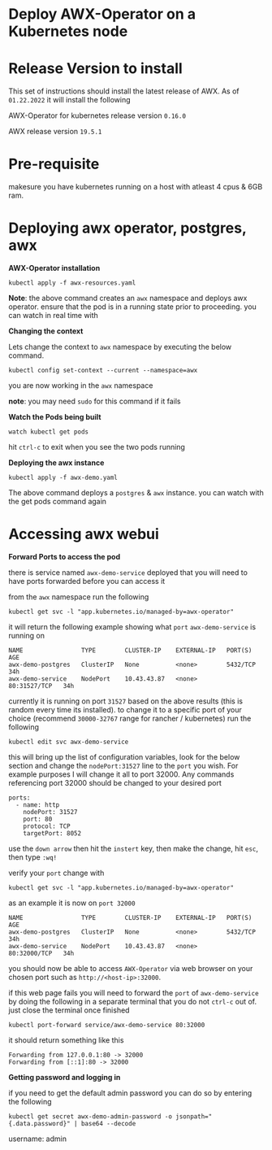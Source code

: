 # Deploy AWX-Operator on a Kubernetes node

# Release Version to install

This set of instructions should install the latest release of AWX. As of `01.22.2022` it will install the following

AWX-Operator for kubernetes release version `0.16.0`

AWX release version `19.5.1`

# Pre-requisite

makesure you have kubernetes running on a host with atleast 4 cpus & 6GB ram.

# Deploying awx operator, postgres, awx

**AWX-Operator installation**

```
kubectl apply -f awx-resources.yaml
```

**Note**: the above command creates an `awx` namespace and deploys awx operator. ensure that the pod is in a running state prior to proceeding. you can watch in real time with

**Changing the context**

Lets change the context to `awx` namespace by executing the below command.

```
kubectl config set-context --current --namespace=awx
```

you are now working in the `awx` namespace

**note**: you may need `sudo` for this command if it fails

**Watch the Pods being built**

```
watch kubectl get pods
```

hit `ctrl-c` to exit when you see the two pods running


**Deploying the awx instance**

```
kubectl apply -f awx-demo.yaml
```

The above command deploys a `postgres` & `awx` instance. you can watch with the get pods command again



# Accessing awx webui


**Forward Ports to access the pod**

there is service named `awx-demo-service` deployed that you will need to have ports forwarded before you can access it

from the `awx` namespace run the following

```
kubectl get svc -l "app.kubernetes.io/managed-by=awx-operator"
```

it will return the following example showing what `port` `awx-demo-service` is running on

```
NAME                TYPE        CLUSTER-IP    EXTERNAL-IP   PORT(S)        AGE
awx-demo-postgres   ClusterIP   None          <none>        5432/TCP       34h
awx-demo-service    NodePort    10.43.43.87   <none>        80:31527/TCP   34h
```

currently it is running on port `31527` based on the above results (this is random every time its installed). to change it to a specific port of your choice (recommend `30000-32767` range for rancher / kubernetes) run the following

```
kubectl edit svc awx-demo-service
```

this will bring up the list of configuration variables, look for the below section and change the `nodePort:31527` line to the `port` you wish. For example purposes I will change it all to port 32000. Any commands referencing port 32000 should be changed to your desired port

```
ports:
  - name: http
    nodePort: 31527
    port: 80
    protocol: TCP
    targetPort: 8052
```

use the `down arrow` then hit the `instert` key, then make the change, hit `esc`, then type `:wq!`

verify your `port` change with

```
kubectl get svc -l "app.kubernetes.io/managed-by=awx-operator"
```

as an example it is now on `port 32000`

```
NAME                TYPE        CLUSTER-IP    EXTERNAL-IP   PORT(S)        AGE
awx-demo-postgres   ClusterIP   None          <none>        5432/TCP       34h
awx-demo-service    NodePort    10.43.43.87   <none>        80:32000/TCP   34h
```

you should now be able to access `AWX-Operator` via web browser on your chosen port such as `http://<host-ip>:32000`.

if this web page fails you will need to forward the `port` of `awx-demo-service` by doing the following in a separate terminal that you do not `ctrl-c` out of. just close the terminal once finished

```
kubectl port-forward service/awx-demo-service 80:32000
```

it should return something like this

```
Forwarding from 127.0.0.1:80 -> 32000
Forwarding from [::1]:80 -> 32000
```


**Getting password and logging in**

if you need to get the default admin password you can do so by entering the following

```
kubectl get secret awx-demo-admin-password -o jsonpath="{.data.password}" | base64 --decode
```

username: admin